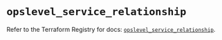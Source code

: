 # `opslevel_service_relationship`

Refer to the Terraform Registry for docs: [`opslevel_service_relationship`](https://registry.terraform.io/providers/opslevel/opslevel/1.6.3/docs/resources/service_relationship).
